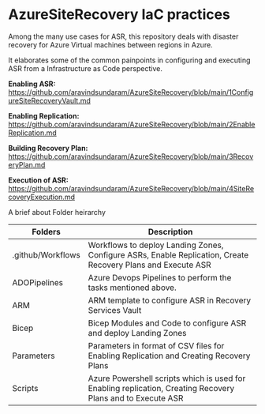 # AzureSiteRecovery IaC practices

Among the many use cases for ASR, this repository deals with disaster recovery for Azure Virtual machines between regions in Azure. 

It elaborates some of the common painpoints in configuring and executing ASR from a Infrastructure as Code perspective. 

**Enabling ASR:** https://github.com/aravindsundaram/AzureSiteRecovery/blob/main/1ConfigureSiteRecoveryVault.md

**Enabling Replication:** https://github.com/aravindsundaram/AzureSiteRecovery/blob/main/2EnableReplication.md

**Building Recovery Plan:** https://github.com/aravindsundaram/AzureSiteRecovery/blob/main/3RecoveryPlan.md

**Execution of ASR:** https://github.com/aravindsundaram/AzureSiteRecovery/blob/main/4SiteRecoveryExecution.md

A brief about Folder heirarchy

| Folders | Description |
| --- | ----------- |
| .github/Workflows | Workflows to deploy Landing Zones, Configure ASRs, Enable Replication, Create Recovery Plans and Execute ASR |
| ADOPipelines | Azure Devops Pipelines to perform the tasks mentioned above.  |
| ARM | ARM template to configure ASR in Recovery Services Vault  |
| Bicep | Bicep Modules and Code to configure ASR and deploy Landing Zones  |
| Parameters | Parameters in format of CSV files for Enabling Replication and Creating Recovery Plans  |
| Scripts | Azure Powershell scripts which is used for Enabling replication, Creating Recovery Plans and to Execute ASR |
